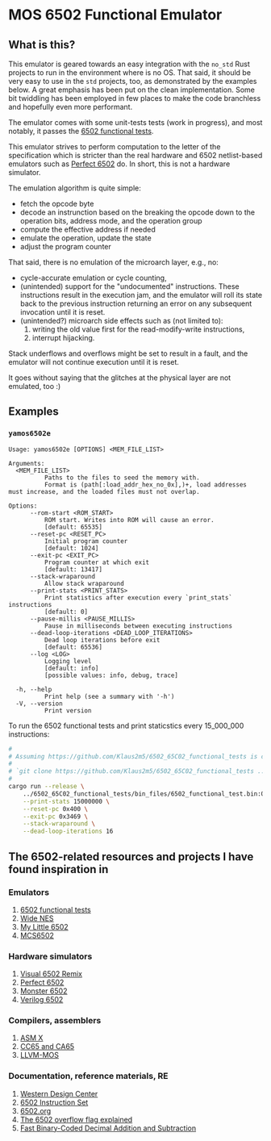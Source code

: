 # MOS 6502 Functional Emulator

## What is this?

This emulator is geared towards an easy integration with the `no_std` Rust projects
to run in the environment where is no OS. That said, it should be very easy to use
in the `std` projects, too, as demonstrated by the examples below. A great emphasis
has been put on the clean implementation. Some bit twiddling has been employed in
few places to make the code branchless and hopefully even more performant.

The emulator comes with some unit-tests tests (work in progress), and most notably,
it passes the [6502 functional tests](https://github.com/Klaus2m5/6502_65C02_functional_tests).

This emulator strives to perform computation to the letter of the specification which
is stricter than the real hardware and 6502 netlist-based emulators such as
[Perfect 6502](https://github.com/mist64/perfect6502) do. In short, this is not a hardware
simulator.

The emulation algorithm is quite simple:

* fetch the opcode byte
* decode an instrunction based on the breaking the opcode down to the operation
  bits, address mode, and the operation group
* compute the effective address if needed
* emulate the operation, update the state
* adjust the program counter

That said, there is no emulation of the microarch layer, e.g., no:

* cycle-accurate emulation or cycle counting,
* (unintended) support for the "undocumented" instructions. These instructions
  result in the execution jam, and the emulator will roll its state back to the
  previous instruction returning an error on any subsequent invocation until
  it is reset.
* (unintended?) microarch side effects such as (not limited to):
    1. writing the old value first for the read-modify-write instructions,
    2. interrupt hijacking.

Stack underflows and overflows might be set to result in a fault, and the emulator
will not continue execution until it is reset.

It goes without saying that the glitches at the physical layer are not emulated,
too :)

## Examples

### `yamos6502e`

```text
Usage: yamos6502e [OPTIONS] <MEM_FILE_LIST>

Arguments:
  <MEM_FILE_LIST>
          Paths to the files to seed the memory with.
          Format is (path[:load_addr_hex_no_0x],)+, load addresses must increase, and the loaded files must not overlap.

Options:
      --rom-start <ROM_START>
          ROM start. Writes into ROM will cause an error.
          [default: 65535]
      --reset-pc <RESET_PC>
          Initial program counter
          [default: 1024]
      --exit-pc <EXIT_PC>
          Program counter at which exit
          [default: 13417]
      --stack-wraparound
          Allow stack wraparound
      --print-stats <PRINT_STATS>
          Print statistics after execution every `print_stats` instructions
          [default: 0]
      --pause-millis <PAUSE_MILLIS>
          Pause in milliseconds between executing instructions
      --dead-loop-iterations <DEAD_LOOP_ITERATIONS>
          Dead loop iterations before exit          
          [default: 65536]          
      --log <LOG>
          Logging level          
          [default: info]
          [possible values: info, debug, trace]

  -h, --help
          Print help (see a summary with '-h')
  -V, --version
          Print version
```

To run the 6502 functional tests and print staticstics every 15_000_000 instructions:

```sh
#
# Assuming https://github.com/Klaus2m5/6502_65C02_functional_tests is cloned one directory above:
# 
# `git clone https://github.com/Klaus2m5/6502_65C02_functional_tests ../6502_65C02_functional_tests
#
cargo run --release \
    ../6502_65C02_functional_tests/bin_files/6502_functional_test.bin:0000 \
    --print-stats 15000000 \
    --reset-pc 0x400 \
    --exit-pc 0x3469 \
    --stack-wraparound \
    --dead-loop-iterations 16
```

## The 6502-related resources and projects I have found inspiration in

### Emulators

1. [6502 functional tests](https://github.com/Klaus2m5/6502_65C02_functional_tests)
2. [Wide NES](https://github.com/daniel5151/ANESE)
3. [My Little 6502](https://github.com/C-Chads/MyLittle6502)
4. [MCS6502](https://github.com/bzotto/MCS6502)

### Hardware simulators

1. [Visual 6502 Remix](https://floooh.github.io/visual6502remix/)
2. [Perfect 6502](https://github.com/mist64/perfect6502)
3. [Monster 6502](https://monster6502.com/)
4. [Verilog 6502](http://www.aholme.co.uk/6502/Main.htm)

### Compilers, assemblers

1. [ASM X](https://github.com/db-electronics/asmx)
2. [CC65 and CA65](https://github.com/cc65/cc65)
3. [LLVM-MOS](https://github.com/llvm-mos/llvm-mos)

### Documentation, reference materials, RE

1. [Western Design Center](https://www.westerndesigncenter.com/)
2. [6502 Instruction Set](https://www.masswerk.at/6502/6502_instruction_set.html)
3. [6502.org](http://6502.org/)
4. [The 6502 overflow flag explained](https://www.righto.com/2012/12/the-6502-overflow-flag-explained.html)
5. [Fast Binary-Coded Decimal Addition and Subtraction](https://tavianator.com/2011/bcd.html)
